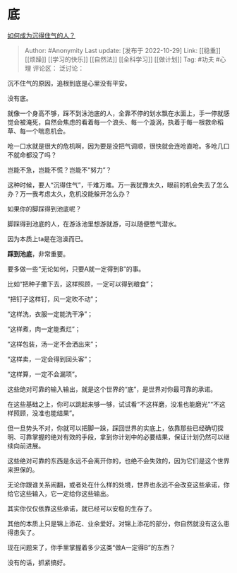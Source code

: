 # 底
[如何成为沉得住气的人？](https://www.zhihu.com/question/23845977/answer/2734944714)

> Author: #Anonymity
> Last update: [发布于 2022-10-29]
> Link: [[稳重]] [[烦躁]] [[学习的快乐]] [[自然法]] [[全科学习]] [[做计划]]
> Tag: #功夫 #心理
> 评论区：
> 泛讨论：

沉不住气的原因，追根到底是心里没有平安。

没有底。

就像一个身高不够，踩不到泳池底的人，全靠不停的划水飘在水面上，手一停就感觉会被淹死，自然会焦虑的看着每一个浪头、每一个漩涡，执着于每一根救命稻草、每一个喘息机会。

呛一口水就是很大的危机啊，因为要是没把气调顺，很快就会连呛直呛。多呛几口不就命都没了吗？

岂能不急，岂能不慌？岂能不“努力”？

这种时候，要人“沉得住气”，千难万难。万一我犹豫太久，眼前的机会失去了怎么办？万一我考虑太久，危机没能躲开怎么办？

如果你的脚踩得到池底呢？

脚踩得到池底的人，在游泳池里想游就游，可以随便憋气潜水。

因为本质上ta是在泡澡而已。

**踩到池底**，非常重要。

要多做一些“无论如何，只要A就一定得到B”的事。

比如“把种子撒下去，这样照顾，一定可以得到粮食”；

“把钉子这样钉，风一定吹不动”；

“这样洗，衣服一定能洗干净”；

“这样煮，肉一定能煮烂”；

“这样包装，汤一定不会洒出来”；

“这样卖，一定会得到回头客”；

“这样算，一定不会漏项”。

这些绝对可靠的输入输出，就是这个世界的“底”，是世界对你最可靠的承诺。

在这些基础之上，你可以跳起来够一够，试试看“不这样磨，没准也能磨光”“不这样照顾，没准也能结果”。

但一旦势头不对，你就可以把脚一跺，踩回世界的实底上，依靠那些已经确切探明、可靠掌握的绝对有效的手段，拿到你计划中的必要结果，保证计划仍然可以继续向前进展。

这些绝对可靠的东西是永远不会离开你的，也绝不会失效的，因为它们是这个世界来担保的。

无论你跟谁关系闹翻，或者处在什么样的处境，世界也永远不会改变这些承诺，你给它这些输入，它一定给你这些输出。

其实你仅仅依靠这些承诺，就已经可以安稳的生存了。

其他的本质上只是锦上添花、业余爱好。对锦上添花的部分，你自然就没有这么患得患失了。

现在问题来了，你手里掌握着多少这类“做A一定得B”的东西？

没有的话，抓紧搞好。
